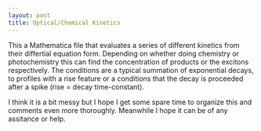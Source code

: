 ```yaml
---
layout: post
title: Optical/Chemical Kinetics
---
```


This a Mathematica file that evaluates a series of different kinetics from 
their differtial equation form. Depending on whether doing chemistry or 
photochemistry this can find the concentration of products or the excitons 
respectively. The conditions are a typical summation of exponential decays, to 
profiles with a rise feature or a conditions that the decay is proceeded after 
a spike (rise = decay time-constant).

I think it is a bit messy but I hope I get some spare time to organize this and 
comments even more thoroughly. Meanwhile I hope it can be of any assitance or help.
